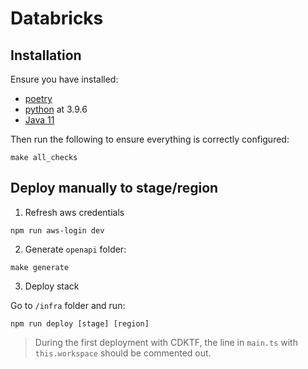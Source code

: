# Databricks

## Installation

Ensure you have installed:

- [poetry](https://python-poetry.org/docs/)
- [python](https://www.python.org/downloads/) at 3.9.6
- [Java 11](https://www.java.com/en/download/help/download_options.html)

Then run the following to ensure everything is correctly configured:

```
make all_checks
```

## Deploy manually to stage/region

1. Refresh aws credentials

```
npm run aws-login dev
```

2. Generate `openapi` folder:

```
make generate
```

3. Deploy stack

Go to `/infra` folder and run:

```
npm run deploy [stage] [region]
```

> During the first deployment with CDKTF, the line in `main.ts` with `this.workspace` should be commented out.
